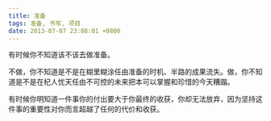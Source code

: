 ```yaml
---
title: 准备
tags: 准备, 书写, 项目
date: 2013-07-07 23:08:01 +0800
---
```



有时候你不知道该不该去做准备。

不做，你不知道是不是在糊里糊涂任由准备的时机、半路的成果流失。做，你不知道是不是在杞人忧天任由不可控的未来把本可以掌握和珍惜的今天糟蹋。

有时候你明知道一件事你的付出要大于你最终的收获，你却无法放弃，因为坚持这件事的重要性对你而言超越了任何的代价和收获。

